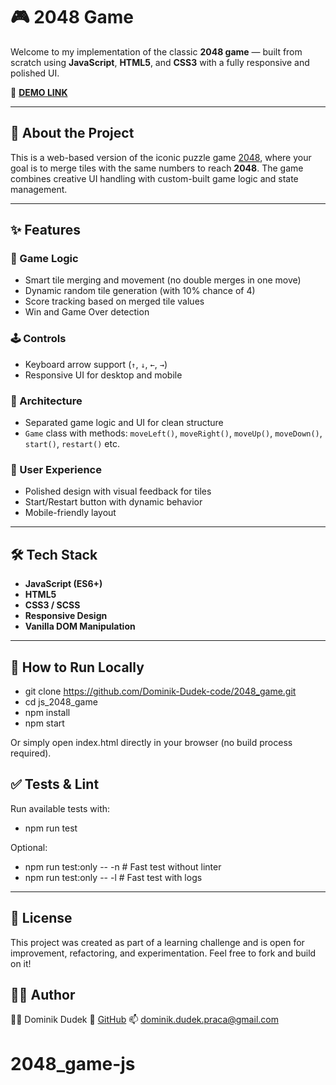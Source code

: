 # 🎮 2048 Game

Welcome to my implementation of the classic **2048 game** — built from scratch using **JavaScript**, **HTML5**, and **CSS3** with a fully responsive and polished UI.

🎯 [**DEMO LINK**](https://dominik-dudek-code.github.io/2048_game/)

---

## 🚀 About the Project

This is a web-based version of the iconic puzzle game [2048](https://play2048.co/), where your goal is to merge tiles with the same numbers to reach **2048**.
The game combines creative UI handling with custom-built game logic and state management.

---

## ✨ Features

### 🔢 Game Logic
- Smart tile merging and movement (no double merges in one move)
- Dynamic random tile generation (with 10% chance of 4)
- Score tracking based on merged tile values
- Win and Game Over detection

### 🕹️ Controls
- Keyboard arrow support (`↑`, `↓`, `←`, `→`)
- Responsive UI for desktop and mobile

### 🧠 Architecture
- Separated game logic and UI for clean structure
- `Game` class with methods: `moveLeft()`, `moveRight()`, `moveUp()`, `moveDown()`, `start()`, `restart()` etc.

### 🎨 User Experience
- Polished design with visual feedback for tiles
- Start/Restart button with dynamic behavior
- Mobile-friendly layout

---

## 🛠️ Tech Stack

- **JavaScript (ES6+)**
- **HTML5**
- **CSS3 / SCSS**
- **Responsive Design**
- **Vanilla DOM Manipulation**

---

## 🧪 How to Run Locally

- git clone https://github.com/Dominik-Dudek-code/2048_game.git
- cd js_2048_game
- npm install
- npm start

Or simply open index.html directly in your browser (no build process required).

## ✅ Tests & Lint

Run available tests with:
- npm run test

Optional:
- npm run test:only -- -n  # Fast test without linter
- npm run test:only -- -l  # Fast test with logs

---

## 📜 License
This project was created as part of a learning challenge and is open for improvement, refactoring, and experimentation. Feel free to fork and build on it!

## 🙋‍♂️ Author
👨‍💻 Dominik Dudek
🔗 [GitHub](https://github.com/Dominik-Dudek-code)
📫 dominik.dudek.praca@gmail.com
# 2048_game-js

